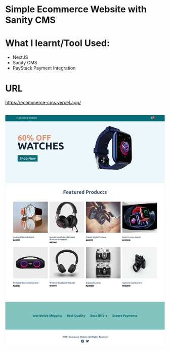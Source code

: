 <!-- @format -->

# Simple Ecommerce Website with Sanity CMS

# What I learnt/Tool Used:

<ul>
<li>NextJS</li>
<li>Sanity CMS</li>
<li>PayStack Payment Integration</p>
</ul>

# URL

<a href="https://ecommerce-cms.vercel.app/" target="_blank"><p>https://ecommerce-cms.vercel.app/</p></a>
<br />
<img src="./public/screencapture-ecommerce-cms-vercel-app-2022-09-24-16_14_37.png">
